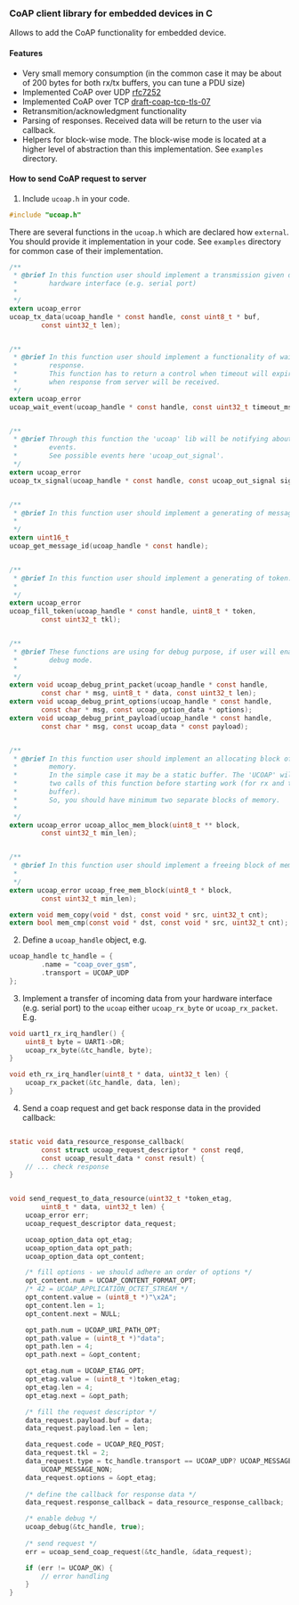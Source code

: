 ### CoAP client library for embedded devices in C

Allows to add the CoAP functionality for embedded device.

#### Features

- Very small memory consumption (in the common case it may be about of 200 
  bytes for both rx/tx buffers, you can tune a PDU size)
- Implemented CoAP over UDP 
  [rfc7252](https://tools.ietf.org/html/rfc7252)
- Implemented CoAP over TCP 
  [draft-coap-tcp-tls-07](https://tools.ietf.org/html/draft-ietf-core-coap-tcp-tls-07)
- Retransmition/acknowledgment functionality
- Parsing of responses. Received data will be return to the user via callback.
- Helpers for block-wise mode. The block-wise mode is located at a higher 
  level of abstraction than this implementation.
  See `examples` directory.


#### How to send CoAP request to server

1) Include `ucoap.h` in your code.

```C
#include "ucoap.h"

```

There are several functions in the `ucoap.h` which are declared how 
`external`. You should provide it implementation in your code. 
See `examples` directory for common case of their implementation.

```C
/**
 * @brief In this function user should implement a transmission given data via 
 *        hardware interface (e.g. serial port)
 * 
 */
extern ucoap_error 
ucoap_tx_data(ucoap_handle * const handle, const uint8_t * buf, 
        const uint32_t len);


/**
 * @brief In this function user should implement a functionality of waiting 
 *        response. 
 *        This function has to return a control when timeout will expired or 
 *        when response from server will be received.
 */
extern ucoap_error 
ucoap_wait_event(ucoap_handle * const handle, const uint32_t timeout_ms);


/**
 * @brief Through this function the 'ucoap' lib will be notifying about 
 *        events.
 *        See possible events here 'ucoap_out_signal'.
 */
extern ucoap_error 
ucoap_tx_signal(ucoap_handle * const handle, const ucoap_out_signal signal);


/**
 * @brief In this function user should implement a generating of message id.
 * 
 */
extern uint16_t 
ucoap_get_message_id(ucoap_handle * const handle);


/**
 * @brief In this function user should implement a generating of token.
 * 
 */
extern ucoap_error 
ucoap_fill_token(ucoap_handle * const handle, uint8_t * token, 
        const uint32_t tkl);


/**
 * @brief These functions are using for debug purpose, if user will enable 
 *        debug mode.
 * 
 */
extern void ucoap_debug_print_packet(ucoap_handle * const handle, 
        const char * msg, uint8_t * data, const uint32_t len);
extern void ucoap_debug_print_options(ucoap_handle * const handle, 
        const char * msg, const ucoap_option_data * options);
extern void ucoap_debug_print_payload(ucoap_handle * const handle, 
        const char * msg, const ucoap_data * const payload);


/**
 * @brief In this function user should implement an allocating block of 
 *        memory.
 *        In the simple case it may be a static buffer. The 'UCOAP' will make
 *        two calls of this function before starting work (for rx and tx 
 *        buffer).
 *        So, you should have minimum two separate blocks of memory.
 * 
 */
extern ucoap_error ucoap_alloc_mem_block(uint8_t ** block, 
        const uint32_t min_len);


/**
 * @brief In this function user should implement a freeing block of memory.
 * 
 */
extern ucoap_error ucoap_free_mem_block(uint8_t * block, 
        const uint32_t min_len);

extern void mem_copy(void * dst, const void * src, uint32_t cnt);
extern bool mem_cmp(const void * dst, const void * src, uint32_t cnt);

```

2) Define a `ucoap_handle` object, e.g.

```C
ucoap_handle tc_handle = {
        .name = "coap_over_gsm",
        .transport = UCOAP_UDP
};

```


3) Implement a transfer of incoming data from your hardware interface 
(e.g. serial port) to the `ucoap` either `ucoap_rx_byte` or `ucoap_rx_packet`. 
E.g.

```C
void uart1_rx_irq_handler() {
    uint8_t byte = UART1->DR;    
    ucoap_rx_byte(&tc_handle, byte);
}

void eth_rx_irq_handler(uint8_t * data, uint32_t len) {
    ucoap_rx_packet(&tc_handle, data, len);
}

```


4) Send a coap request and get back response data in the provided callback:

```C

static void data_resource_response_callback(
        const struct ucoap_request_descriptor * const reqd, 
        const ucoap_result_data * const result) {
    // ... check response
}


void send_request_to_data_resource(uint32_t *token_etag, 
        uint8_t * data, uint32_t len) {
    ucoap_error err;
    ucoap_request_descriptor data_request;

    ucoap_option_data opt_etag;
    ucoap_option_data opt_path;
    ucoap_option_data opt_content;

    /* fill options - we should adhere an order of options */
    opt_content.num = UCOAP_CONTENT_FORMAT_OPT;
    /* 42 = UCOAP_APPLICATION_OCTET_STREAM */
    opt_content.value = (uint8_t *)"\x2A";
    opt_content.len = 1;
    opt_content.next = NULL;

    opt_path.num = UCOAP_URI_PATH_OPT;
    opt_path.value = (uint8_t *)"data";
    opt_path.len = 4;
    opt_path.next = &opt_content;

    opt_etag.num = UCOAP_ETAG_OPT;
    opt_etag.value = (uint8_t *)token_etag;
    opt_etag.len = 4;
    opt_etag.next = &opt_path;

    /* fill the request descriptor */
    data_request.payload.buf = data;
    data_request.payload.len = len;

    data_request.code = UCOAP_REQ_POST;
    data_request.tkl = 2;
    data_request.type = tc_handle.transport == UCOAP_UDP? UCOAP_MESSAGE_CON: 
        UCOAP_MESSAGE_NON;
    data_request.options = &opt_etag;
    
    /* define the callback for response data */
    data_request.response_callback = data_resource_response_callback;

    /* enable debug */
    ucoap_debug(&tc_handle, true);
    
    /* send request */
    err = ucoap_send_coap_request(&tc_handle, &data_request);

    if (err != UCOAP_OK) {
        // error handling
    }
}

```
